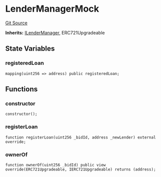 # LenderManagerMock
[Git Source](https://github.com/teller-protocol/teller-protocol-v2/blob/cc7fb9358a2518de7ee33e518ebac21eac498b0d/contracts/mock/LenderManagerMock.sol)

**Inherits:**
[ILenderManager](/contracts/interfaces/ILenderManager.sol/abstract.ILenderManager.md), ERC721Upgradeable


## State Variables
### registeredLoan

```solidity
mapping(uint256 => address) public registeredLoan;
```


## Functions
### constructor


```solidity
constructor();
```

### registerLoan


```solidity
function registerLoan(uint256 _bidId, address _newLender) external override;
```

### ownerOf


```solidity
function ownerOf(uint256 _bidId) public view override(ERC721Upgradeable, IERC721Upgradeable) returns (address);
```

